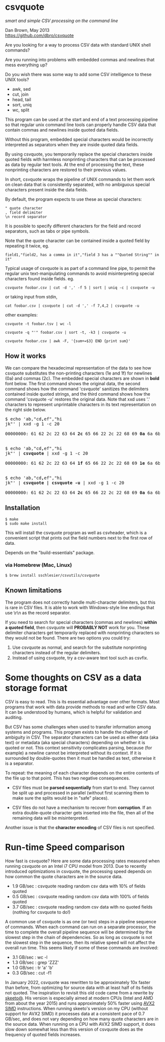 csvquote
========
_smart and simple CSV processing on the command line_

Dan Brown, May 2013  
https://github.com/dbro/csvquote

Are you looking for a way to process CSV data with standard UNIX shell commands?

Are you running into problems with embedded commas and newlines that mess
everything up?

Do you wish there was some way to add some CSV intelligence to these UNIX tools?

* awk, sed
* cut, join
* head, tail
* sort, uniq
* wc, split

This program can be used at the start and end of a text processing pipeline
so that regular unix command line tools can properly handle CSV data that
contain commas and newlines inside quoted data fields.

Without this program, embedded special characters would be incorrectly
interpreted as separators when they are inside quoted data fields.

By using csvquote, you temporarily replace the special characters inside quoted
fields with harmless nonprinting characters that can be processed as data by
regular text tools. At the end of processing the text, these nonprinting
characters are restored to their previous values.

In short, csvquote wraps the pipeline of UNIX commands to let them work on
clean data that is consistently separated, with no ambiguous special
characters present inside the data fields.

By default, the program expects to use these as special characters:

    " quote character  
    , field delimiter  
    \n record separator  

It is possible to specify different characters for the field and record
separators, such as tabs or pipe symbols.

Note that the quote character can be contained inside a quoted field
by repeating it twice, eg.

    field1,"field2, has a comma in it","field 3 has a ""Quoted String"" in it"

Typical usage of csvquote is as part of a command line pipe, to permit
the regular unix text-manipulating commands to avoid misinterpreting
special characters found inside fields. eg.

    csvquote foobar.csv | cut -d ',' -f 5 | sort | uniq -c | csvquote -u

or taking input from stdin,

    cat foobar.csv | csvquote | cut -d ',' -f 7,4,2 | csvquote -u

other examples:

    csvquote -t foobar.tsv | wc -l

    csvquote -q "'" foobar.csv | sort -t, -k3 | csvquote -u

    csvquote foobar.csv | awk -F, '{sum+=$3} END {print sum}'

How it works
------------

We can compare the hexadecimal representation of the data to see how csvquote substitutes the non-printing characters (1e and 1f) for newlines (0a) and commas (2c). The embedded special characters are shown in **bold** font below. The first command shows the original data, the second command shows how the command 'csvquote' sanitizes the delimiters contained inside quoted strings, and the third command shows how the command 'csvquote -u' restores the original data. Note that xxd uses '.' characters to represent unprintable characters in its text representation on the right side below.

<pre>
$ echo 'ab,"cd<b>,</b>ef","hi
jk"' | xxd -g 1 -c 20

00000000: 61 62 2c 22 63 64 <b>2c</b> 65 66 22 2c 22 68 69 <b>0a</b> 6a 6b 22 0a     ab,"cd<b>,</b>ef","hi<b>.</b>jk".


$ echo 'ab,"cd<b>,</b>ef","hi
jk"' | <b>csvquote</b> | xxd -g 1 -c 20

00000000: 61 62 2c 22 63 64 <b>1f</b> 65 66 22 2c 22 68 69 <b>1e</b> 6a 6b 22 0a     ab,"cd<b>.</b>ef","hi<b>.</b>jk".


$ echo 'ab,"cd<b>,</b>ef","hi
jk"' | <b>csvquote | csvquote -u</b> | xxd -g 1 -c 20

00000000: 61 62 2c 22 63 64 <b>2c</b> 65 66 22 2c 22 68 69 <b>0a</b> 6a 6b 22 0a     ab,"cd<b>,</b>ef","hi<b>.</b>jk".
</pre>

Installation
------------

    $ make
    $ sudo make install

This will install the csvquote program as well as csvheader, which is a
convenient script that prints out the field numbers next to the first row
of data.

Depends on the "build-essentials" package.

### via Homebrew (Mac, Linux)

    $ brew install sschlesier/csvutils/csvquote

Known limitations
-----------------

The program does not correctly handle multi-character delimiters, but this
is rare in CSV files. It is able to work with Windows-style line endings that
use \r\n as the record separator.

If you need to search for special characters (commas and newlines)
**within a quoted field**, then csvquote will **PROBABLY NOT** work for you. These
delimiter characters get temporarily replaced with nonprinting characters so
they would not be found. There are two options you could try:

1. Use csvquote as normal, and search for the substitute nonprinting characters
   instead of the regular delimiters.
2. Instead of using csvquote, try a csv-aware text tool such as csvfix.

Some thoughts on CSV as a data storage format
=============================================

CSV is easy to read. This is its essential advantage over other formats. Most
programs that work with data provide methods to read and write CSV data. It
can be understood by humans, which is helpful for validation and auditing.

But CSV has some challenges when used to transfer information among systems
and programs. This program exists to handle the challenge of ambiguity in CSV.
The separator characters can be used as either data (aka text) or metadata
(aka special characters) depending on whether it is quoted or not. This
context sensitivity complicates parsing, because (for example) a newline
cannot be interpreted without its context. If it is surrounded by
double-quotes then it must be handled as text, otherwise it is a separator.

To repeat: the meaning of each character depends on the entire contents of
the file up to that point. This has two negative consequences.

* CSV files must be **parsed sequentially** from start to end. They cannot be
split up and processed in parallel (without first scanning
them to make sure the splits would be in "safe" places).

* CSV files do not have a mechanism to recover from **corruption**. If an extra
double-quote character gets inserted into the file, then all of the remaining
data will be misinterpreted.

Another issue is that the **character encoding** of CSV files is not specified.

Run-time Speed comparison
=========================

How fast is csvquote? Here are some data processing rates measured when running csvquote on an Intel i7 CPU model from 2013. Due to recently introduced optimizations in csvquote, the processing speed depends on how common the quote characters are in the source data.

* 1.9 GB/sec : csvquote reading random csv data with 10% of fields quoted
* 0.5 GB/sec : csvquote reading random csv data with 100% of fields quoted
* 3.7 GB/sec : csvquote reading random csv data with no quoted fields (nothing for csvquote to do!)

A common use of csvquote is as one (or two) steps in a pipeline sequence of commands. When each command can run on a separate processor, the time to complete the overall pipeline sequence will be determined by the slowest step in the chain of dependencies. So as long as csvquote is not the slowest step in the sequence, then its relative speed will not affect the overall run time. This seems likely if some of these commands are involved:

* 3.1 GB/sec : wc -l
* 1.3 GB/sec : grep 'ZZZ'
* 1.0 GB/sec : tr 'a' 'b'
* 0.3 GB/sec : cut -f1

In January 2022, csvquote was rewritten to be approximately 10x faster than before, from optimizing for source data with at least half of its fields not quoted. The inspiration to revisit this old code came from a rewrite by [skeeto@](https://github.com/skeeto/scratch/tree/master/csvquote). His version is especially aimed at modern CPUs (Intel and AMD from about the year 2015) and runs approximately 50% faster using [AVX2 SIMD](https://en.wikipedia.org/wiki/Advanced_Vector_Extensions) instructions. When running skeeto's version on my CPU (without support for AVX2 SIMD) it processes data at a consistent pace of 0.7 GB/sec, and does not vary depending on how many quote characters are in the source data. When running on a CPU with AVX2 SIMD support, it does slow down somewhat less than this version of csvquote does as the frequency of quoted fields increases.
